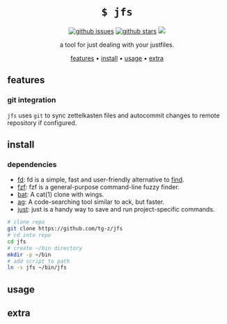 <h1 align="center"><code>$ jfs</code></h1>

<p align="center">
<a href="https://github.com/tg-z/jfs/issues"><img alt="github issues" src="https://img.shields.io/github/issues/tg-z/jfs?color=ff69b4"></a>
<a href="https://github.com/tg-z/jfs/stargazers"><img alt="github stars" src="https://img.shields.io/github/stars/tg-z/jfs?color=ff69b4"></a>
<a href="https://github.com/tg-z/jfs/graphs/contributors" alt="contributors">
<img src="https://img.shields.io/github/contributors/tg-z/jfs?color=ff69b4"/></a>
</p>

<p align="center">a tool for just dealing with your justfiles.</p>

<p align="center">
  <a href="#features">features</a> •
  <a href="#install">install</a> •
  <a href="#usage">usage</a> •
  <a href="#extra">extra</a><br>
</p>

## features

### git integration
`jfs` uses `git` to sync zettelkasten files and autocommit changes to remote repository if configured.

## install

### dependencies
- [fd](https://crates.io/crates/fd-find): fd is a simple, fast and user-friendly alternative to [find](https://www.gnu.org/software/findutils/).
- [fzf](https://github.com/junegunn/fzf): fzf is a general-purpose command-line fuzzy finder.
- [bat](https://github.com/sharkdp/bat): A cat(1) clone with wings.
- [ag](https://geoff.greer.fm/ag/): A code-searching tool similar to ack, but faster.
- [just](https://github.com/casey/just): just is a handy way to save and run project-specific commands.

```sh
# clone repo
git clone https://github.com/tg-z/jfs
# cd into repo
cd jfs
# create ~/bin directory
mkdir -p ~/bin
# add script to path
ln -s jfs ~/bin/jfs
```

## usage

## extra

